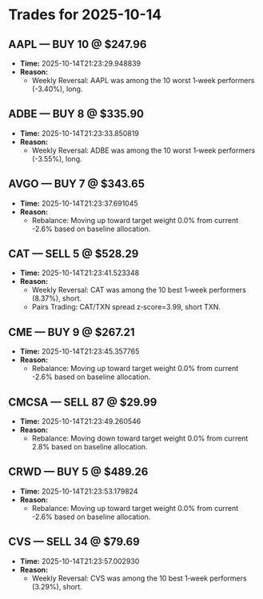 # Trades for 2025-10-14

## AAPL — BUY 10 @ $247.96
- **Time:** 2025-10-14T21:23:29.948839
- **Reason:**
  - Weekly Reversal: AAPL was among the 10 worst 1‑week performers (-3.40%), long.

## ADBE — BUY 8 @ $335.90
- **Time:** 2025-10-14T21:23:33.850819
- **Reason:**
  - Weekly Reversal: ADBE was among the 10 worst 1‑week performers (-3.55%), long.

## AVGO — BUY 7 @ $343.65
- **Time:** 2025-10-14T21:23:37.691045
- **Reason:**
  - Rebalance: Moving up toward target weight 0.0% from current -2.6% based on baseline allocation.

## CAT — SELL 5 @ $528.29
- **Time:** 2025-10-14T21:23:41.523348
- **Reason:**
  - Weekly Reversal: CAT was among the 10 best 1‑week performers (8.37%), short.
  - Pairs Trading: CAT/TXN spread z‑score=3.99, short TXN.

## CME — BUY 9 @ $267.21
- **Time:** 2025-10-14T21:23:45.357765
- **Reason:**
  - Rebalance: Moving up toward target weight 0.0% from current -2.6% based on baseline allocation.

## CMCSA — SELL 87 @ $29.99
- **Time:** 2025-10-14T21:23:49.260546
- **Reason:**
  - Rebalance: Moving down toward target weight 0.0% from current 2.8% based on baseline allocation.

## CRWD — BUY 5 @ $489.26
- **Time:** 2025-10-14T21:23:53.179824
- **Reason:**
  - Rebalance: Moving up toward target weight 0.0% from current -2.6% based on baseline allocation.

## CVS — SELL 34 @ $79.69
- **Time:** 2025-10-14T21:23:57.002930
- **Reason:**
  - Weekly Reversal: CVS was among the 10 best 1‑week performers (3.29%), short.

